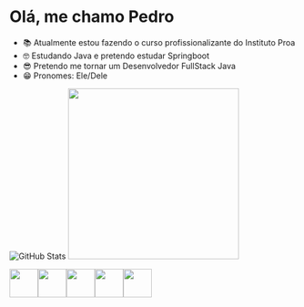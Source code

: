 # Olá, me chamo Pedro
- 📚 Atualmente estou fazendo o curso profissionalizante do Instituto Proa
- 🤓 Estudando Java e pretendo estudar Springboot
- 😎 Pretendo me tornar um Desenvolvedor FullStack Java
- 😁 Pronomes: Ele/Dele
  
![GitHub Stats](https://github-readme-stats.vercel.app/api?username=PedroPereiraSantana&show_icons=true&theme=dark)
<img src="https://github-readme-stats.vercel.app/api/top-langs/?username=PedroPereiraSantana&layout=compact&theme=dark" width="300">

<img src="https://cdn.jsdelivr.net/gh/devicons/devicon@latest/icons/html5/html5-original.svg" width="50px" /><img src="https://cdn.jsdelivr.net/gh/devicons/devicon@latest/icons/css3/css3-original.svg" width="50px"/><img src="https://cdn.jsdelivr.net/gh/devicons/devicon@latest/icons/javascript/javascript-original.svg" width="50px" /><img src="https://cdn.jsdelivr.net/gh/devicons/devicon@latest/icons/react/react-original-wordmark.svg" width="50px" /><img src="https://cdn.jsdelivr.net/gh/devicons/devicon@latest/icons/java/java-original.svg" width="50px" />
          
          
          
        
          

